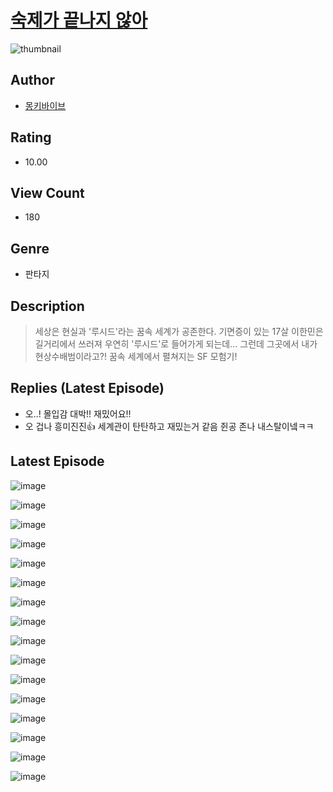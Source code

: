 # [숙제가 끝나지 않아](https://comic.naver.com/challenge/list?titleId=810669)
![thumbnail](https://image-comic.pstatic.net/user_contents_data/challenge_comic/2023/05/24/367012/upload_4049410285636903269_480x623.jpeg)

## Author
- [몽키바이브](https://comic.naver.com/artistTitle?id=367012)

## Rating
- 10.00

## View Count
- 180

## Genre
- 판타지

## Description
> 세상은 현실과 '루시드'라는 꿈속 세계가 공존한다. 기면증이 있는 17살 이한민은 길거리에서 쓰러져 우연히 '루시드'로 들어가게 되는데... 그런데 그곳에서 내가 현상수배범이라고?! 꿈속 세계에서 펼쳐지는 SF 모험기!

## Replies (Latest Episode)
- 오..! 몰입감 대박!! 재밌어요!!
- 오 겁나 흥미진진👍 세계관이 탄탄하고 재밌는거 같음 쥔공 존나 내스탈이넼ㅋㅋ

## Latest Episode
![image](https://image-comic.pstatic.net/user_contents_data/challenge_comic/2023/05/24/367012/upload_7017796123162600294.jpeg)

![image](https://image-comic.pstatic.net/user_contents_data/challenge_comic/2023/05/24/367012/upload_7292282603983824229.jpeg)

![image](https://image-comic.pstatic.net/user_contents_data/challenge_comic/2023/05/24/367012/upload_7306640017510850917.jpeg)

![image](https://image-comic.pstatic.net/user_contents_data/challenge_comic/2023/05/24/367012/upload_4064043896314029369.jpeg)

![image](https://image-comic.pstatic.net/user_contents_data/challenge_comic/2023/05/24/367012/upload_7365980470945932599.jpeg)

![image](https://image-comic.pstatic.net/user_contents_data/challenge_comic/2023/05/24/367012/upload_7148114419450732852.jpeg)

![image](https://image-comic.pstatic.net/user_contents_data/challenge_comic/2023/05/24/367012/upload_7004844790279911481.jpeg)

![image](https://image-comic.pstatic.net/user_contents_data/challenge_comic/2023/05/24/367012/upload_7233733416550819172.jpeg)

![image](https://image-comic.pstatic.net/user_contents_data/challenge_comic/2023/05/24/367012/upload_7293634817746416951.jpeg)

![image](https://image-comic.pstatic.net/user_contents_data/challenge_comic/2023/05/24/367012/upload_4123098463908357429.jpeg)

![image](https://image-comic.pstatic.net/user_contents_data/challenge_comic/2023/05/24/367012/upload_7306300053515417652.jpeg)

![image](https://image-comic.pstatic.net/user_contents_data/challenge_comic/2023/05/24/367012/upload_3990533856036139571.jpeg)

![image](https://image-comic.pstatic.net/user_contents_data/challenge_comic/2023/05/24/367012/upload_3833798267240866150.jpeg)

![image](https://image-comic.pstatic.net/user_contents_data/challenge_comic/2023/05/24/367012/upload_3906653196251325744.jpeg)

![image](https://image-comic.pstatic.net/user_contents_data/challenge_comic/2023/05/24/367012/upload_3834078638374413157.jpeg)

![image](https://image-comic.pstatic.net/user_contents_data/challenge_comic/2023/05/24/367012/upload_3546929090725426233.jpeg)

